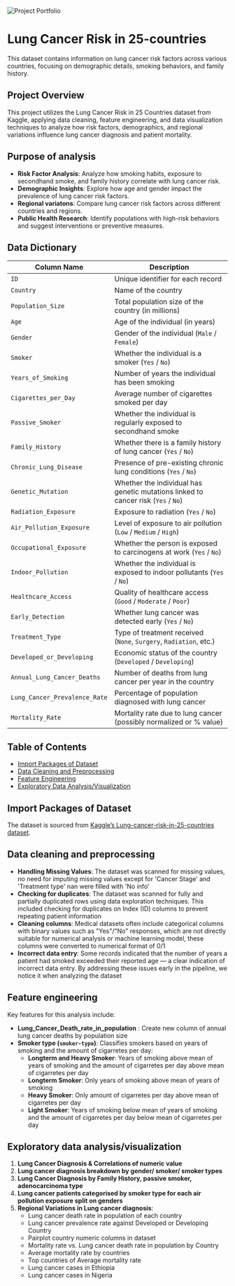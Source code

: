 ![Project Portfolio](Project%20porfolio.png)


# Lung Cancer Risk in 25-countries

This dataset contains information on lung cancer risk factors across various countries, focusing on demographic details, smoking behaviors, and family history.
## Project Overview

This project utilizes the Lung Cancer Risk in 25 Countries dataset from Kaggle, applying data cleaning, feature engineering, and data visualization techniques to analyze how risk factors, demographics, and regional variations influence lung cancer diagnosis and patient mortality.
## Purpose of analysis

- **Risk Factor Analysis**: Analyze how smoking habits, exposure to secondhand smoke, and family history correlate with lung cancer risk.  
- **Demographic Insights**: Explore how age and gender impact the prevalence of lung cancer risk factors.
- **Regional variatons**: Compare lung cancer risk factors across different countries and regions.    
- **Public Health Research**: Identify populations with high-risk behaviors and suggest interventions or preventive measures.

## Data Dictionary

| Column Name                      | Description                                                                 |
|----------------------------------|-----------------------------------------------------------------------------|
| `ID`                             | Unique identifier for each record                                           |
| `Country`                        | Name of the country                                                         |
| `Population_Size`               | Total population size of the country (in millions)                         |
| `Age`                            | Age of the individual (in years)                                            |
| `Gender`                         | Gender of the individual (`Male` / `Female`)                                |
| `Smoker`                         | Whether the individual is a smoker (`Yes` / `No`)                           |
| `Years_of_Smoking`              | Number of years the individual has been smoking                             |
| `Cigarettes_per_Day`           | Average number of cigarettes smoked per day                                 |
| `Passive_Smoker`                | Whether the individual is regularly exposed to secondhand smoke             |
| `Family_History`                | Whether there is a family history of lung cancer (`Yes` / `No`)             |
| `Chronic_Lung_Disease`         | Presence of pre-existing chronic lung conditions (`Yes` / `No`)             |
| `Genetic_Mutation`             | Whether the individual has genetic mutations linked to cancer risk (`Yes` / `No`) |
| `Radiation_Exposure`           | Exposure to radiation (`Yes` / `No`)                                        |
| `Air_Pollution_Exposure`       | Level of exposure to air pollution (`Low` / `Medium` / `High`)              |
| `Occupational_Exposure`        | Whether the person is exposed to carcinogens at work (`Yes` / `No`)         |
| `Indoor_Pollution`             | Whether the individual is exposed to indoor pollutants (`Yes` / `No`)       |
| `Healthcare_Access`            | Quality of healthcare access (`Good` / `Moderate` / `Poor`)                 |
| `Early_Detection`              | Whether lung cancer was detected early (`Yes` / `No`)                       |
| `Treatment_Type`               | Type of treatment received (`None`, `Surgery`, `Radiation`, etc.)           |
| `Developed_or_Developing`      | Economic status of the country (`Developed` / `Developing`)                 |
| `Annual_Lung_Cancer_Deaths`    | Number of deaths from lung cancer per year in the country                   |
| `Lung_Cancer_Prevalence_Rate` | Percentage of population diagnosed with lung cancer                         |
| `Mortality_Rate`               | Mortality rate due to lung cancer (possibly normalized or % value)          |

## Table of Contents

- [Import Packages of Dataset](#dataset)
- [Data Cleaning and Preprocessing](#data-cleaning-and-preprocessing)
- [Feature Engineering](#feature-engineering)
- [Exploratory Data Analysis/Visualization](#exploratory-data-analysis/Visualization)

## Import Packages of Dataset

The dataset is sourced from [Kaggle’s Lung-cancer-risk-in-25-countries dataset](https://www.kaggle.com/datasets/aizahzeeshan/lung-cancer-risk-in-25-countries/data![image](https://github.com/user-attachments/assets/5898967e-162e-48fc-a34e-b63b50b1bea1)).

## Data cleaning and preprocessing

- **Handling Missing Values**: The dataset was scanned for missing values, no need for imputing missing values except for 'Cancer Stage' and 'Treatment type' nan were filled with 'No info'
- **Checking for duplicates**: The dataset was scanned for fully and partially duplicated rows using data exploration techniques. This included checking for duplicates on Index (ID) columns to prevent repeating patient information
- **Cleaning columns**: Medical datasets often include categorical columns with binary values such as "Yes"/"No" responses, which are not directly suitable for numerical analysis or machine learning model, these columns were converted to numerical format of 0/1
- **Incorrect data entry**: Some records indicated that the number of years a patient had smoked exceeded their reported age — a clear indication of incorrect data entry. By addressing these issues early in the pipeline, we notice it when analyzing the dataset

## Feature engineering

Key features for this analysis include:

- **Lung_Cancer_Death_rate_in_population** : Create new column of annual lung cancer deaths by population size
- **Smoker type (`smoker-type`)**: Classifies smokers based on years of smoking and the amount of cigarretes per day:
  - **Longterm and Heavy Smoker**: Years of smoking above mean of years of smoking and the amount of cigarretes per day above mean of cigarretes per day
  - **Longterm Smoker**: Only years of smoking above mean of years of smoking 
  - **Heavy Smoker**: Only amount of cigarretes per day above mean of cigarretes per day
  - **Light Smoker**: Years of smoking below mean of years of smoking and the amount of cigarretes per day below mean of cigarretes per day

## Exploratory data analysis/visualization

1. **Lung Cancer Diagnosis & Correlations of numeric value**
2. **Lung cancer diagnosis breakdown by gender/ smoker/ smoker types**
3. **Lung Cancer Diagnosis by Family History, passive smoker, adenocarcinoma type**
4. **Lung cancer patients categorised by smoker type for each air pollution exposure split on genders**
5. **Regional Variations in Lung cancer diagnosis**:
   - Lung cancer death rate in population of each country
   - Lung cancer prevalence rate against Developed or Developing Country
   - Pairplot country numeric columns in dataset
   - Mortality rate vs. Lung cancer death rate in population by Country
   - Average mortality rate by countries
   - Top countries of Average mortality rate
   - Lung cancer cases in Ethiopia
   - Lung cancer cases in Nigeria    









   
